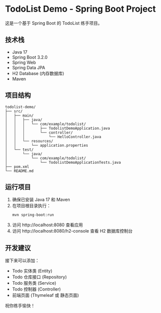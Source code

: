 # TodoList Demo - Spring Boot Project

这是一个基于 Spring Boot 的 TodoList 练手项目。

## 技术栈

- Java 17
- Spring Boot 3.2.0
- Spring Web
- Spring Data JPA
- H2 Database (内存数据库)
- Maven

## 项目结构

```
todolist-demo/
├── src/
│   ├── main/
│   │   ├── java/
│   │   │   └── com/example/todolist/
│   │   │       ├── TodolistDemoApplication.java
│   │   │       └── controller/
│   │   │           └── HelloController.java
│   │   └── resources/
│   │       └── application.properties
│   └── test/
│       └── java/
│           └── com/example/todolist/
│               └── TodolistDemoApplicationTests.java
├── pom.xml
└── README.md
```

## 运行项目

1. 确保已安装 Java 17 和 Maven
2. 在项目根目录执行：
   ```bash
   mvn spring-boot:run
   ```
3. 访问 http://localhost:8080 查看应用
4. 访问 http://localhost:8080/h2-console 查看 H2 数据库控制台

## 开发建议

接下来可以添加：
- Todo 实体类 (Entity)
- Todo 仓库接口 (Repository)
- Todo 服务类 (Service)
- Todo 控制器 (Controller)
- 前端页面 (Thymeleaf 或 静态页面)

祝你练手愉快！